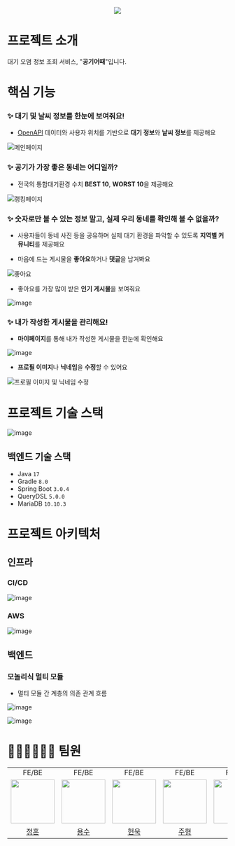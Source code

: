 <p align="center">
  <img src="https://github.com/Hows-the-Air-Today/HAT-backend-spring-boot/assets/70932170/51c3e3ba-74f1-4145-b114-37797aabfcb4">
</p>

# 프로젝트 소개

대기 오염 정보 조회 서비스, "**공기어때**"입니다.

# 핵심 기능

### ✨ **대기 및 날씨 정보를 한눈에 보여줘요!**

- [OpenAPI](https://www.data.go.kr/index.do) 데이터와 사용자 위치를 기반으로 **대기 정보**와 **날씨 정보**를 제공해요

![메인페이지](https://github.com/Hows-the-Air-Today/HAT-backend-spring-boot/assets/70932170/4172fd0c-293d-49fb-aada-415d453b293b)

### ✨ **공기가 가장 좋은 동네는 어디일까?**

- 전국의 통합대기환경 수치 **BEST 10**, **WORST 10**을 제공해요

![랭킹페이지](https://github.com/Hows-the-Air-Today/HAT-backend-spring-boot/assets/70932170/c9447600-5b85-42b5-b930-c4480a191e96)

### ✨ **숫자로만 볼 수 있는 정보 말고, 실제 우리 동네를 확인해 볼 수 없을까?**

- 사용자들이 동네 사진 등을 공유하며 실제 대기 환경을 파악할 수 있도록 **지역별 커뮤니티**를 제공해요

- 마음에 드는 게시물을 **좋아요**하거나 **댓글**을 남겨봐요

![좋아요](https://github.com/Hows-the-Air-Today/HAT-backend-spring-boot/assets/70932170/f5ba2c4c-d327-47f3-af1d-1f9698dca6cb)

- 좋아요를 가장 많이 받은 **인기 게시물**을 보여줘요

![image](https://github.com/Hows-the-Air-Today/HAT-backend-spring-boot/assets/70932170/bbe27ee8-e87e-4a7f-a297-da43adcc87ac)

### ✨ **내가 작성한 게시물을 관리해요!**

- **마이페이지**를 통해 내가 작성한 게시물을 한눈에 확인해요

![image](https://github.com/Hows-the-Air-Today/HAT-backend-spring-boot/assets/70932170/825116d4-90be-4782-bc8a-002b2235e7c6)

- **프로필 이미지**나 **닉네임**을 **수정**할 수 있어요

![프로필 이미지 및 닉네임 수정](https://github.com/Hows-the-Air-Today/HAT-backend-spring-boot/assets/70932170/e78d4a44-3bd6-40ff-aa99-d191f6a9b6b3)

# 프로젝트 기술 스택

![image](https://github.com/Hows-the-Air-Today/HAT-backend-spring-boot/assets/70932170/46f4f3e5-c069-49e1-9e26-5a07b25e9700)

## 백엔드 기술 스택

- Java `17`
- Gradle `8.0`
- Spring Boot `3.0.4`
- QueryDSL `5.0.0`
- MariaDB `10.10.3`

# 프로젝트 아키텍처

## 인프라

### CI/CD

![image](https://github.com/Hows-the-Air-Today/HAT-backend-spring-boot/assets/70932170/45bfe7bb-1e57-4306-b652-40ba501b79d7)

### AWS

![image](https://github.com/Hows-the-Air-Today/HAT-backend-spring-boot/assets/70932170/e1741ef7-b8e9-4c57-b357-ccc08a15c0a7)

## 백엔드

### 모놀리식 멀티 모듈

- 멀티 모듈 간 계층의 의존 관계 흐름

![image](https://github.com/Hows-the-Air-Today/HAT-backend-spring-boot/assets/70932170/184e6271-7e1c-4c46-9cd6-8c365cdd46fb)

![image](https://github.com/Hows-the-Air-Today/HAT-backend-spring-boot/assets/70932170/6abe1f42-b810-4c65-a360-50bfc58b650c)

# 👩🏻‍👧🏻‍👦🏻 팀원

<table>
  <tbody>
    <tr>
      <tr>
        <td align="center">FE/BE</td>
        <td align="center">FE/BE</td>
        <td align="center">FE/BE</td>
        <td align="center">FE/BE</td>
        <td align="center">FE/BE</td>
      </tr>
      <tr>
      <td align="center"><a href="https://github.com/jhva"><img src="https://avatars.githubusercontent.com/u/88875539?v=4" width="100px;" alt=""/></td>
      <td align="center"><a href="https://github.com/youngsoosoo"><img src="https://avatars.githubusercontent.com/u/87405853?v=4" width="100px;" alt=""/></td>
      <td align="center"><a href="https://github.com/IToriginal"><img src="https://avatars.githubusercontent.com/u/117193889?v=4" width="100px;" alt=""/></td>
      <td align="center"><a href="https://github.com/jooh9992"><img src="https://avatars.githubusercontent.com/u/54580802?v=4" width="100px;" alt=""/></td>
      <td align="center"><a href="https://github.com/Hyyena"><img src="https://avatars.githubusercontent.com/u/70932170?v=4" width="100px;" alt=""/></td>
      </tr>
      <tr>
      <td align="center"><a href="https://github.com/jhva">정훈</td>
      <td align="center"><a href="https://github.com/youngsoosoo">용수</td>
      <td align="center"><a href="https://github.com/IToriginal">헌욱</td> 
      <td align="center"><a href="https://github.com/jooh9992">주형</td> 
      <td align="center"><a href="https://github.com/Hyyena">현우</td> 
      </tr>
    </tr>
  </tbody>
</table>
